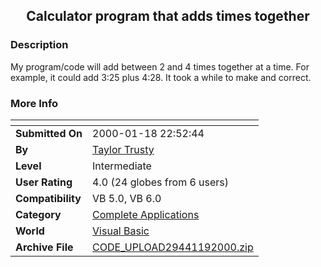 ﻿<div align="center">

## Calculator program that adds times together


</div>

### Description

My program/code will add between 2 and 4 times together at a time. For example, it could add 3:25 plus 4:28. It took a while to make and correct.
 
### More Info
 


<span>             |<span>
---                |---
**Submitted On**   |2000-01-18 22:52:44
**By**             |[Taylor Trusty](https://github.com/Planet-Source-Code/PSCIndex/blob/master/ByAuthor/taylor-trusty.md)
**Level**          |Intermediate
**User Rating**    |4.0 (24 globes from 6 users)
**Compatibility**  |VB 5\.0, VB 6\.0
**Category**       |[Complete Applications](https://github.com/Planet-Source-Code/PSCIndex/blob/master/ByCategory/complete-applications__1-27.md)
**World**          |[Visual Basic](https://github.com/Planet-Source-Code/PSCIndex/blob/master/ByWorld/visual-basic.md)
**Archive File**   |[CODE\_UPLOAD29441192000\.zip](https://github.com/Planet-Source-Code/taylor-trusty-calculator-program-that-adds-times-together__1-5570/archive/master.zip)








